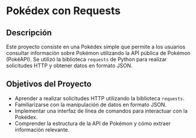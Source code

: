 # Pokédex con Requests

## Descripción

Este proyecto consiste en una Pokédex simple que permite a los usuarios consultar información sobre Pokémon utilizando la API pública de Pokémon (PokéAPI). Se utilizó la biblioteca `requests` de Python para realizar solicitudes HTTP y obtener datos en formato JSON.

## Objetivos del Proyecto

- Aprender a realizar solicitudes HTTP utilizando la biblioteca `requests`.
- Familiarizarse con la manipulación de datos en formato JSON.
- Implementar una interfaz de línea de comandos para interactuar con la Pokédex.
- Comprender la estructura de la API de Pokémon y cómo extraer información relevante.
